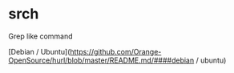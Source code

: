 # srch
Grep like command 

[Debian / Ubuntu](https://github.com/Orange-OpenSource/hurl/blob/master/README.md/####debian / ubuntu)